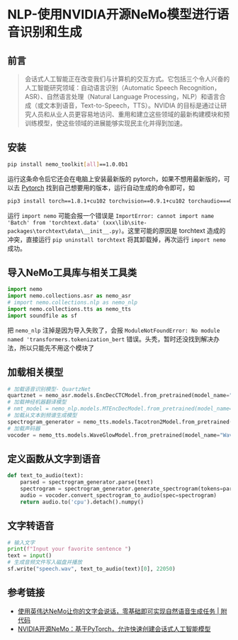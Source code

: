 # NLP-使用NVIDIA开源NeMo模型进行语音识别和生成
## 前言
> 会话式人工智能正在改变我们与计算机的交互方式。它包括三个令人兴奋的人工智能研究领域：自动语言识别（Automatic Speech Recognition，ASR）、自然语言处理（Natural Language Processing，NLP）和语言合成（或文本到语音，Text-to-Speech，TTS）。NVIDIA 的目标是通过让研究人员和从业人员更容易地访问、重用和建立这些领域的最新构建模块和预训练模型，使这些领域的进展能够实现民主化并得到加速。

## 安装
```bash
pip install nemo_toolkit[all]==1.0.0b1
```
运行这条命令后它还会在电脑上安装最新版的 pytorch，如果不想用最新版的，可以去 [Pytorch](https://pytorch.org/get-started/locally/) 找到自己想要用的版本，运行自动生成的命令即可，如
```bash
pip3 install torch==1.8.1+cu102 torchvision==0.9.1+cu102 torchaudio===0.8.1 -f https://download.pytorch.org/whl/lts/1.8/torch_lts.html
```

运行 `import nemo` 可能会报一个错误是 `ImportError: cannot import name 'Batch' from 'torchtext.data' (xxx\lib\site-packages\torchtext\data\__init__.py)`。这里可能的原因是 torchtext 造成的冲突，直接运行 `pip uninstall torchtext` 将其卸载掉，再次运行 `import nemo` 成功。

## 导入NeMo工具库与相关工具类
```python
import nemo
import nemo.collections.asr as nemo_asr
# import nemo.collections.nlp as nemo_nlp
import nemo.collections.tts as nemo_tts
import soundfile as sf
```
把 `nemo_nlp` 注掉是因为导入失败了，会报 `ModuleNotFoundError: No module named 'transformers.tokenization_bert` 错误。头秃，暂时还没找到解决办法，所以只能先不用这个模块了

## 加载相关模型
```python
# 加载语音识别模型- QuartzNet
quartznet = nemo_asr.models.EncDecCTCModel.from_pretrained(model_name="QuartzNet15x5Base-En")
# 加载神经机器翻译模型
# nmt_model = nemo_nlp.models.MTEncDecModel.from_pretrained(model_name="nmt_en_zh_transformer6x6").cuda()
# 加载从文本到频谱生成模型
spectrogram_generator = nemo_tts.models.Tacotron2Model.from_pretrained(model_name="Tacotron2-22050Hz")
# 加载声码器
vocoder = nemo_tts.models.WaveGlowModel.from_pretrained(model_name="WaveGlow-22050Hz")
```

## 定义函数从文字到语音
```python
def text_to_audio(text):
    parsed = spectrogram_generator.parse(text)
    spectrogram = spectrogram_generator.generate_spectrogram(tokens=parsed)
    audio = vocoder.convert_spectrogram_to_audio(spec=spectrogram)
    return audio.to('cpu').detach().numpy()
```

## 文字转语音
```python
# 输入文字
print(f"Input your favorite sentence ")
text = input()
# 生成音频文件写入磁盘并播放
sf.write("speech.wav", text_to_audio(text)[0], 22050)
```

## 参考链接
* [使用英伟达NeMo让你的文字会说话，零基础即可实现自然语音生成任务 | 附代码](https://mp.weixin.qq.com/s/pZkB1mhZ1Em0WXUEUY670w)
* [NVIDIA开源NeMo：基于PyTorch，允许快速创建会话式人工智能模型](https://aijishu.com/a/1060000000144270)
